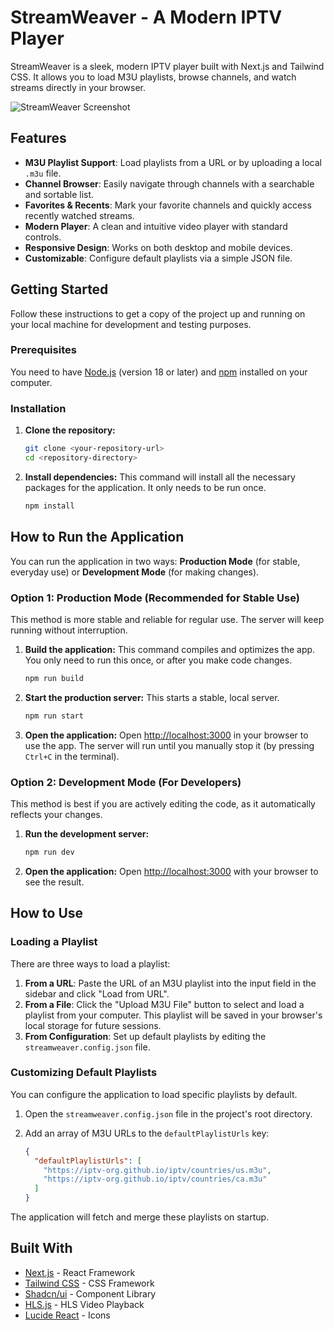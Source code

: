 # StreamWeaver - A Modern IPTV Player

StreamWeaver is a sleek, modern IPTV player built with Next.js and Tailwind CSS. It allows you to load M3U playlists, browse channels, and watch streams directly in your browser.

![StreamWeaver Screenshot](https://placehold.co/800x600.png?text=StreamWeaver+UI)

## Features

- **M3U Playlist Support**: Load playlists from a URL or by uploading a local `.m3u` file.
- **Channel Browser**: Easily navigate through channels with a searchable and sortable list.
- **Favorites & Recents**: Mark your favorite channels and quickly access recently watched streams.
- **Modern Player**: A clean and intuitive video player with standard controls.
- **Responsive Design**: Works on both desktop and mobile devices.
- **Customizable**: Configure default playlists via a simple JSON file.

## Getting Started

Follow these instructions to get a copy of the project up and running on your local machine for development and testing purposes.

### Prerequisites

You need to have [Node.js](https://nodejs.org/) (version 18 or later) and [npm](https://www.npmjs.com/) installed on your computer.

### Installation

1.  **Clone the repository:**
    ```bash
    git clone <your-repository-url>
    cd <repository-directory>
    ```

2.  **Install dependencies:**
    This command will install all the necessary packages for the application. It only needs to be run once.
    ```bash
    npm install
    ```

## How to Run the Application

You can run the application in two ways: **Production Mode** (for stable, everyday use) or **Development Mode** (for making changes).

### Option 1: Production Mode (Recommended for Stable Use)

This method is more stable and reliable for regular use. The server will keep running without interruption.

1.  **Build the application:**
    This command compiles and optimizes the app. You only need to run this once, or after you make code changes.
    ```bash
    npm run build
    ```

2.  **Start the production server:**
    This starts a stable, local server.
    ```bash
    npm run start
    ```

3.  **Open the application:**
    Open [http://localhost:3000](http://localhost:3000) in your browser to use the app. The server will run until you manually stop it (by pressing `Ctrl+C` in the terminal).

### Option 2: Development Mode (For Developers)

This method is best if you are actively editing the code, as it automatically reflects your changes.

1.  **Run the development server:**
    ```bash
    npm run dev
    ```

2.  **Open the application:**
    Open [http://localhost:3000](http://localhost:3000) with your browser to see the result.

## How to Use

### Loading a Playlist

There are three ways to load a playlist:

1.  **From a URL**: Paste the URL of an M3U playlist into the input field in the sidebar and click "Load from URL".
2.  **From a File**: Click the "Upload M3U File" button to select and load a playlist from your computer. This playlist will be saved in your browser's local storage for future sessions.
3.  **From Configuration**: Set up default playlists by editing the `streamweaver.config.json` file.

### Customizing Default Playlists

You can configure the application to load specific playlists by default.

1.  Open the `streamweaver.config.json` file in the project's root directory.
2.  Add an array of M3U URLs to the `defaultPlaylistUrls` key:

    ```json
    {
      "defaultPlaylistUrls": [
        "https://iptv-org.github.io/iptv/countries/us.m3u",
        "https://iptv-org.github.io/iptv/countries/ca.m3u"
      ]
    }
    ```

The application will fetch and merge these playlists on startup.

## Built With

- [Next.js](https://nextjs.org/) - React Framework
- [Tailwind CSS](https://tailwindcss.com/) - CSS Framework
- [Shadcn/ui](https://ui.shadcn.com/) - Component Library
- [HLS.js](https://github.com/video-dev/hls.js/) - HLS Video Playback
- [Lucide React](https://lucide.dev/) - Icons
